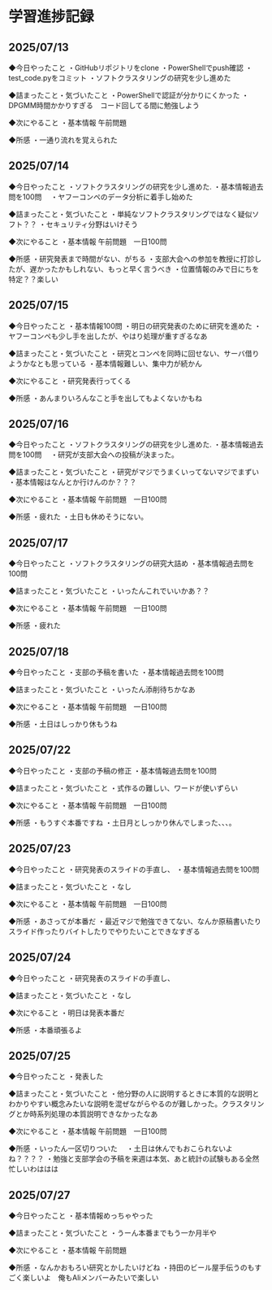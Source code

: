 # 学習進捗記録

## 2025/07/13

◆今日やったこと
・GitHubリポジトリをclone
・PowerShellでpush確認
・test_code.pyをコミット
・ソフトクラスタリングの研究を少し進めた

◆詰まったこと・気づいたこと
・PowerShellで認証が分かりにくかった
・DPGMM時間かかりすぎる　コード回してる間に勉強しよう

◆次にやること
・基本情報 午前問題

◆所感
・一通り流れを覚えられた

## 2025/07/14

◆今日やったこと
・ソフトクラスタリングの研究を少し進めた.
・基本情報過去問を100問　
・ヤフーコンペのデータ分析に着手し始めた

◆詰まったこと・気づいたこと
・単純なソフトクラスタリングではなく疑似ソフト？？
・セキュリティ分野はいけそう

◆次にやること
・基本情報 午前問題　一日100問

◆所感
・研究発表まで時間がない、がちる
・支部大会への参加を教授に打診したが、遅かったかもしれない、もっと早く言うべき
・位置情報のみで日にちを特定？？楽しい

## 2025/07/15

◆今日やったこと
・基本情報100問
・明日の研究発表のために研究を進めた
・ヤフーコンペも少し手を出したが、やはり処理が重すぎるなあ

◆詰まったこと・気づいたこと
・研究とコンペを同時に回せない、サーバ借りようかなとも思っている
・基本情報難しい、集中力が続かん

◆次にやること
・研究発表行ってくる

◆所感
・あんまりいろんなこと手を出してもよくないかもね

## 2025/07/16

◆今日やったこと
・ソフトクラスタリングの研究を少し進めた.
・基本情報過去問を100問　
・研究が支部大会への投稿が決まった。

◆詰まったこと・気づいたこと
・研究がマジでうまくいってないマジでまずい
・基本情報はなんとか行けんのか？？？

◆次にやること
・基本情報 午前問題　一日100問

◆所感
・疲れた
・土日も休めそうにない。

## 2025/07/17

◆今日やったこと
・ソフトクラスタリングの研究大詰め
・基本情報過去問を100問　


◆詰まったこと・気づいたこと
・いったんこれでいいかあ？？

◆次にやること
・基本情報 午前問題　一日100問

◆所感
・疲れた
## 2025/07/18

◆今日やったこと
・支部の予稿を書いた
・基本情報過去問を100問　

◆詰まったこと・気づいたこと
・いったん添削待ちかなあ

◆次にやること
・基本情報 午前問題　一日100問

◆所感
・土日はしっかり休もうね

## 2025/07/22

◆今日やったこと
・支部の予稿の修正
・基本情報過去問を100問　

◆詰まったこと・気づいたこと
・式作るの難しい、ワードが使いずらい

◆次にやること
・基本情報 午前問題　一日100問

◆所感
・もうすぐ本番ですね
・土日月としっかり休んでしまった、、、。

## 2025/07/23

◆今日やったこと
・研究発表のスライドの手直し、
・基本情報過去問を100問　

◆詰まったこと・気づいたこと
・なし

◆次にやること
・基本情報 午前問題　一日100問

◆所感
・あさってが本番だ
・最近マジで勉強できてない、なんか原稿書いたりスライド作ったりバイトしたりでやりたいことできなすぎる　
## 2025/07/24

◆今日やったこと
・研究発表のスライドの手直し、

◆詰まったこと・気づいたこと
・なし

◆次にやること
・明日は発表本番だ

◆所感
・本番頑張るよ


## 2025/07/25

◆今日やったこと
・発表した

◆詰まったこと・気づいたこと
・他分野の人に説明するときに本質的な説明とわかりやすい概念みたいな説明を混ぜながらやるのが難しかった。クラスタリングとか時系列処理の本質説明できなかったなあ


◆次にやること
・基本情報 午前問題　一日100問

◆所感
・いったん一区切りついた　
・土日は休んでもおこられないよね？？？？
・勉強と支部学会の予稿を来週は本気、あと統計の試験もある全然忙しいわははは


## 2025/07/27

◆今日やったこと
・基本情報めっちゃやった

◆詰まったこと・気づいたこと
・うーん本番までもう一か月半や

◆次にやること
・基本情報 午前問題

◆所感
・なんかおもろい研究とかしたいけどね
・持田のビール屋手伝うのもすごく楽しいよ　俺もAliメンバーみたいで楽しい




